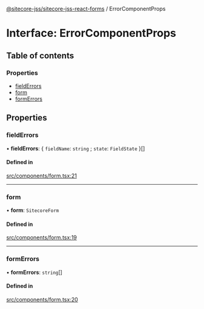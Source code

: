 [@sitecore-jss/sitecore-jss-react-forms](../README.md) / ErrorComponentProps

# Interface: ErrorComponentProps

## Table of contents

### Properties

- [fieldErrors](ErrorComponentProps.md#fielderrors)
- [form](ErrorComponentProps.md#form)
- [formErrors](ErrorComponentProps.md#formerrors)

## Properties

### fieldErrors

• **fieldErrors**: \{ `fieldName`: `string` ; `state`: `FieldState`  }[]

#### Defined in

[src/components/form.tsx:21](https://github.com/Sitecore/jss/blob/9b326c301/packages/sitecore-jss-react-forms/src/components/form.tsx#L21)

___

### form

• **form**: `SitecoreForm`

#### Defined in

[src/components/form.tsx:19](https://github.com/Sitecore/jss/blob/9b326c301/packages/sitecore-jss-react-forms/src/components/form.tsx#L19)

___

### formErrors

• **formErrors**: `string`[]

#### Defined in

[src/components/form.tsx:20](https://github.com/Sitecore/jss/blob/9b326c301/packages/sitecore-jss-react-forms/src/components/form.tsx#L20)
